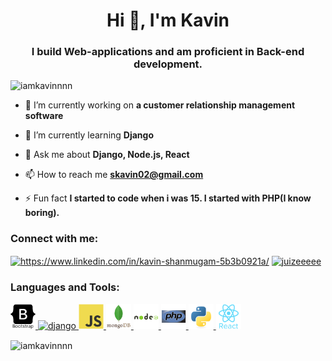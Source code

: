 <h1 align="center">Hi 👋, I'm Kavin</h1>
<h3 align="center">I build Web-applications and am proficient in Back-end development.</h3>

<p align="left"> <img src="https://komarev.com/ghpvc/?username=iamkavinnnn&label=Profile%20views&color=0e75b6&style=flat" alt="iamkavinnnn" /> </p>

- 🔭 I’m currently working on **a customer relationship management software**

- 🌱 I’m currently learning **Django**

- 💬 Ask me about **Django, Node.js, React**

- 📫 How to reach me **skavin02@gmail.com**

- ⚡ Fun fact **I started to code when i was 15. I started with PHP(I know boring).**

<h3 align="left">Connect with me:</h3>
<p align="left">
<a href="https://linkedin.com/in/https://www.linkedin.com/in/kavin-shanmugam-5b3b0921a/" target="blank"><img align="center" src="https://raw.githubusercontent.com/rahuldkjain/github-profile-readme-generator/master/src/images/icons/Social/linked-in-alt.svg" alt="https://www.linkedin.com/in/kavin-shanmugam-5b3b0921a/" height="30" width="40" /></a>
<a href="https://instagram.com/juizeeeee" target="blank"><img align="center" src="https://raw.githubusercontent.com/rahuldkjain/github-profile-readme-generator/master/src/images/icons/Social/instagram.svg" alt="juizeeeee" height="30" width="40" /></a>
</p>

<h3 align="left">Languages and Tools:</h3>
<p align="left"> <a href="https://getbootstrap.com" target="_blank" rel="noreferrer"> <img src="https://raw.githubusercontent.com/devicons/devicon/master/icons/bootstrap/bootstrap-plain-wordmark.svg" alt="bootstrap" width="40" height="40"/> </a> <a href="https://www.djangoproject.com/" target="_blank" rel="noreferrer"> <img src="https://cdn.worldvectorlogo.com/logos/django.svg" alt="django" width="40" height="40"/> </a> <a href="https://developer.mozilla.org/en-US/docs/Web/JavaScript" target="_blank" rel="noreferrer"> <img src="https://raw.githubusercontent.com/devicons/devicon/master/icons/javascript/javascript-original.svg" alt="javascript" width="40" height="40"/> </a> <a href="https://www.mongodb.com/" target="_blank" rel="noreferrer"> <img src="https://raw.githubusercontent.com/devicons/devicon/master/icons/mongodb/mongodb-original-wordmark.svg" alt="mongodb" width="40" height="40"/> </a> <a href="https://nodejs.org" target="_blank" rel="noreferrer"> <img src="https://raw.githubusercontent.com/devicons/devicon/master/icons/nodejs/nodejs-original-wordmark.svg" alt="nodejs" width="40" height="40"/> </a> <a href="https://www.php.net" target="_blank" rel="noreferrer"> <img src="https://raw.githubusercontent.com/devicons/devicon/master/icons/php/php-original.svg" alt="php" width="40" height="40"/> </a> <a href="https://www.python.org" target="_blank" rel="noreferrer"> <img src="https://raw.githubusercontent.com/devicons/devicon/master/icons/python/python-original.svg" alt="python" width="40" height="40"/> </a> <a href="https://reactjs.org/" target="_blank" rel="noreferrer"> <img src="https://raw.githubusercontent.com/devicons/devicon/master/icons/react/react-original-wordmark.svg" alt="react" width="40" height="40"/> </a> </p>

<p><img align="center" src="https://github-readme-streak-stats.herokuapp.com/?user=iamkavinnnn&" alt="iamkavinnnn" /></p>

